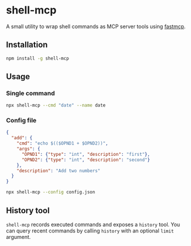 # shell-mcp

A small utility to wrap shell commands as MCP server tools using [fastmcp](https://github.com/punkpeye/fastmcp).

## Installation

```bash
npm install -g shell-mcp
```

## Usage

### Single command

```bash
npx shell-mcp --cmd "date" --name date
```

### Config file

```json
{
  "add": {
    "cmd": "echo $(($OPND1 + $OPND2))",
    "args": {
      "OPND1": {"type": "int", "description": "first"},
      "OPND2": {"type": "int", "description": "second"}
    },
    "description": "Add two numbers"
  }
}
```

```bash
npx shell-mcp --config config.json
```

## History tool

`shell-mcp` records executed commands and exposes a `history` tool. You can query recent commands by calling `history` with an optional `limit` argument.
